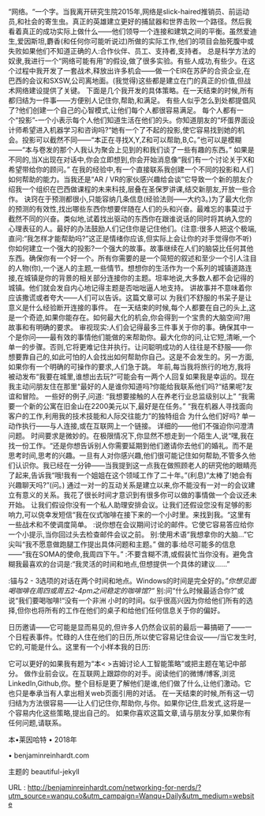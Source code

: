 “网络。“一个字。当我离开研究生院2015年,网络是slick-haired推销员、前运动员,和社会的寄生虫。真正的英雄建立更好的捕鼠器和世界击败一个路径。然后我看着真正的成功实际上做什么——他们领导一个连接和建筑之间的平衡。虽然爱迪生,爱因斯坦,麝香(和任何你可能听说过)所做的实际工作,他们的项目会胎死腹中或失败如果他们不知道正确的人:合作伙伴、员工、支持者,支持者。 
 总是科学方法的奴隶,我进行一个“网络可能有用”的假设,做了很多实验。有些人成功,有些少。在这个过程中我开发了一套战术,释放出许多机会——做一个EIR在苏萨的合资企业,在巴西的会议和SXSW,公司离地面。(我觉得)这些都是建立在门的真正的价值,但战术网络建设提供了关键。 
 下面是几个我开发的具体策略。在一天结束的时候,所有都归结为一件事——方便别人记住你,帮助,和满足。 
 有些人似乎怎么到处都提倡风了?他们创建一个自己的心智模式,让他们每个人都很容易满足。 
 每个人都有一个“投影”-一个小表示每个人他们知道生活在他们的头。你知道朋友的“坏蛋界面设计师希望进入机器学习和咨询吗?“她有一个了不起的投影,使它容易找到她的机会。投影可以截然不同——“本正在寻找X,Y,Z和可以帮助,B,C。”也可以是模糊——“本与卷发的那个人我认为聚会上见到的和我们谈了一些有趣的东西。” 
 如果是不同的,当X出现在对话中,你会立即想到,你会开始消息像“我们有一个讨论关于X和希望带给你的顾问。” 
 在我的经验中,有一个直接联系我创建一个不同的投影和人们如何帮助的能力。当我还是“AR / VR的家伙感兴趣给会谈”它导致一个新的朋友介绍我一个组织在巴西做课程的未来科技,层叠在圣保罗讲课,结交新朋友,开放一些合作。 
 诀窍在于预测都很小,只能容纳几条信息(经验法则——大约3。)为了最大化你的预测的有效性,找出哪些东西你想要伴随在人们的头和兴奋。最难忘的事莫过于截然不同的兴奋。类似地,试着找出驱动的东西你在跟谁说话的同时将其纳入您的心理表征的人。最好的办法鼓励人们记住你是记住他们。(注意:很多人把这个极端,直问:“我怎样才能帮助吗?”这正是情绪你应该,但实际上会让你的对手觉得你不听) 
 你如何建立一个强大的投影?一个强大的故事。故事继续在人们的脑袋比任何其他东西。确保你有一个好一个。所有你需要的是一个简短的叙述和至少一个引人注目的人物(你),一个迷人的主题,一些情节。想想你的生活作为一个系列的城镇道路连接,在城镇是你的背景的相关部分连接你的主题。坦率地说,大多数人都不会记得的城镇。他们就会发自内心地记得主题是否咄咄逼人地支持。 
 讲故事并不意味着你应该撒谎或者夸大——人们可以告诉。这篇文章可以 
 为我们不舒服的书呆子是让意义是什么经验断开连接的事件。 
 在一天结束的时候,每个人都要在自己的头上,这是一个奇迹,如果你能存在。如何最大化的机会,你会得到一个宝贵的大脑空间?用故事和有明确的要求。 
 审视现实:人们会记得最多三件事关于你的事。确保其中一个是你问——最有效的事情他们能做的来帮助你。最大化你的问,让它短,清晰,一个单一的步骤。否则,它将更难记住并执行。让问聪明成功的人往往是不舒服——你想要靠自己的,如此可怕的人会找出如何帮助你自己。这是不会发生的。另一方面,如果你有一个明确的可操作的要求,人们急于跳。 
 年前,每当我将旅行的地方,我将被动发布“我要在城里,谁想出去玩?“可能会有一两个人回复如果我是幸运的。现在我主动问朋友住在那里“最好的人是谁你知道吗?你能给我联系他们吗?“结果呢?友谊和冒险。 
 一些好的例子,问道: 
 “我想要接触的人在养老行业总监级别以上” 
 “我需要一个新的公寓在旧金山在2200美元以下,最好是在任务。” 
 “我在机器人寻找面向客户的工作,利用我的技术技能和人际交往能力”的独特组合 
 为什么他们好吗? 
 单一动作执行——与人连接,或在互联网上一个链接。 
 详细的——他们不强迫你问澄清问题。 
 时间要求是微妙的。在极限情况下,你显然不想走到一个陌生人,说“嘿,我在找一份工作。“还是你想告诉别人你需要延期到他们邀请你去他们的婚礼。而不是思考时间,思考的兴趣。一旦有人对你感兴趣,他们很可能记住如何帮助,不管多久他们认识你。我已经在一分钟——当我提到这一点我在做照顾老人的研究他的眼睛亮了起来,告诉我“哦!我有一个姐姐在这个领域工作了二十年。”(利息)“太棒了!她会有兴趣聊天吗?”(问。) 
 通过一对一的互动关系是建立以来,你不能没有一对一的会议建立有意义的关系。我花了很长时间才意识到有很多你可以做的事情做一个会议还未开始。 
 让我们假设你没有一个私人助理安排会议。让我们还假设您没有足够的影响力,可以侥幸发短信“我在仪式咖啡在接下来的一个小时里。来找到我。“这里有一些战术和不使调度简单。 
 :说你想在会议期间讨论的邮件。它使它容易答应给你一个小提示,当你回过头去检查邮件会议之前。 
 别:使用术语“我想拿你的大脑…”它尖叫“我不愿意做跑腿工作提出具体问题和主题。” 
 做的事:给尽可能多的信息——“我在SOMA的使命,我周四下午。” 
 :不要含糊不清,或假装忙当你没有。避免含糊我最喜欢的台词是:“我灵活的时间和地点,但想提供一个具体的建议……” 
  
 :锚与2 - 3选项的对话在两个时间和地点。Windows的时间是完全好的。*”你想见面喝咖啡在周四或周五2-4pm之间稳定的咖啡馆?“* 
 别:问“什么时候最适合你?”或说“我们要喝咖啡!“没有一个非洲 
 小时的时间。似乎很高兴因为你给他们所有的选择,但你也将所有的工作在他们的桌子和给他们任何信息关于你的偏好。 
  
 日历邀请——它可能是显而易见的,但许多人仍然会议前的最后一幕搞砸了——一个日程表事件。忙碌的人住在他们的日历,所以使它容易记住会议——/当它发生时,它的,可能是什么。这里有一个小样本我的日历: 
  
 它可以更好的如果我有题为“本< >吉姆讨论人工智能策略”或把主题在笔记中部分。 
 做作业前会议。在互联网上跟踪你的对手。阅读他们的微博/博客,浏览LinkedIn,Github,你。整个目标是更了解他们是谁,他们做了什么,让他们激动。它也只是奉承当有人拿出相关web页面引用的对话。 
 在一天结束的时候,所有这一切归结为方法很容易——让人们记住你,帮助你,与你。如果你记住,启发式,这将是一个容易内化这些策略,提出自己的。 
 如果你喜欢这篇文章,请与朋友分享,如果你有任何问题,请联系。 
  
 本•莱因哈特 
 • 
 2018年 
  
  
 • 
 benjaminreinhardt.com 
  
  
 主题的 
 beautiful-jekyll 
  
  
   
  URL : http://benjaminreinhardt.com/networking-for-nerds/?utm_source=wanqu.co&utm_campaign=Wanqu+Daily&utm_medium=website